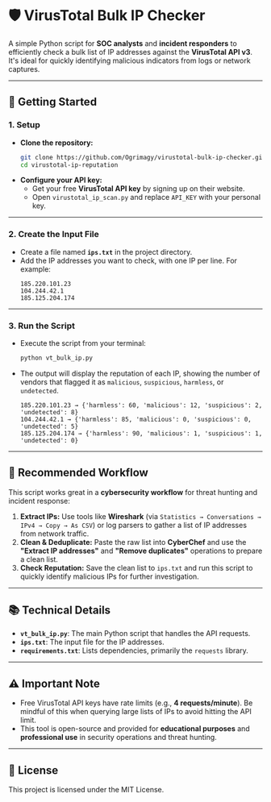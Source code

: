 # 🛡️ VirusTotal Bulk IP Checker

A simple Python script for **SOC analysts** and **incident responders** to efficiently check a bulk list of IP addresses against the **VirusTotal API v3**. It's ideal for quickly identifying malicious indicators from logs or network captures.

-----

## 🚀 Getting Started

### 1\. **Setup**

  - **Clone the repository:**
    ```bash
    git clone https://github.com/Ogrimagy/virustotal-bulk-ip-checker.git
    cd virustotal-ip-reputation
    ```
  - **Configure your API key:**
      - Get your free **VirusTotal API key** by signing up on their website.
      - Open `virustotal_ip_scan.py` and replace `API_KEY` with your personal key.

-----

### 2\. **Create the Input File**

  - Create a file named **`ips.txt`** in the project directory.
  - Add the IP addresses you want to check, with one IP per line. For example:
    ```
    185.220.101.23
    104.244.42.1
    185.125.204.174
    ```

-----

### 3\. **Run the Script**

  - Execute the script from your terminal:
    ```bash
    python vt_bulk_ip.py
    ```
  - The output will display the reputation of each IP, showing the number of vendors that flagged it as `malicious`, `suspicious`, `harmless`, or `undetected`.
    ```
    185.220.101.23 → {'harmless': 60, 'malicious': 12, 'suspicious': 2, 'undetected': 8}
    104.244.42.1 → {'harmless': 85, 'malicious': 0, 'suspicious': 0, 'undetected': 5}
    185.125.204.174 → {'harmless': 90, 'malicious': 1, 'suspicious': 1, 'undetected': 0}
    ```

-----

## 🔄 Recommended Workflow

This script works great in a **cybersecurity workflow** for threat hunting and incident response:

1.  **Extract IPs:** Use tools like **Wireshark** (via `Statistics → Conversations → IPv4 → Copy → As CSV`) or log parsers to gather a list of IP addresses from network traffic.
2.  **Clean & Deduplicate:** Paste the raw list into **CyberChef** and use the **"Extract IP addresses"** and **"Remove duplicates"** operations to prepare a clean list.
3.  **Check Reputation:** Save the clean list to `ips.txt` and run this script to quickly identify malicious IPs for further investigation.

-----

## 📚 Technical Details

  - **`vt_bulk_ip.py`**: The main Python script that handles the API requests.
  - **`ips.txt`**: The input file for the IP addresses.
  - **`requirements.txt`**: Lists dependencies, primarily the `requests` library.

-----

## ⚠️ Important Note

  - Free VirusTotal API keys have rate limits (e.g., **4 requests/minute**). Be mindful of this when querying large lists of IPs to avoid hitting the API limit.
  - This tool is open-source and provided for **educational purposes** and **professional use** in security operations and threat hunting.

-----

## 📝 License

This project is licensed under the MIT License.
